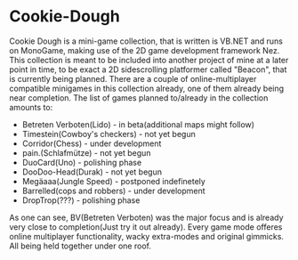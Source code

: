 # Cookie-Dough
Cookie Dough is a mini-game collection, that is written is VB.NET and runs on MonoGame, making use of the 2D game development framework Nez.
This collection is meant to be included into another project of mine at a later point in time, to be exact a 2D sidescrolling platformer called "Beacon", that is currently being planned.
There are a couple of online-multiplayer compatible minigames in this collection already, one of them already being near completion.
The list of games planned to/already in the collection amounts to:

* Betreten Verboten(Lido) - in beta(additional maps might follow)
* Timestein(Cowboy's checkers) - not yet begun
* Corridor(Chess) - under development
* pain.(Schlafmütze) - not yet begun
* DuoCard(Uno) - polishing phase
* DooDoo-Head(Durak) - not yet begun
* Megäaaa(Jungle Speed) - postponed indefinetely
* Barrelled(cops and robbers) - under development
* DropTrop(???) - polishing phase

As one can see, BV(Betreten Verboten) was the major focus and is already very close to completion(Just try it out already).
Every game mode offeres online multiplayer functionality, wacky extra-modes and original gimmicks. All being held together under one roof. 
